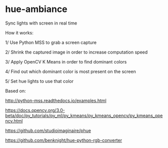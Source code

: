 # hue-ambiance
Sync lights with screen in real time

How it works:

1/ Use Python MSS to grab a screen capture

2/ Shrink the captured image in order to increase computation speed

3/ Apply OpenCV K Means in order to find dominant colors

4/ Find out which dominant color is most present on the screen

5/ Set hue lights to use that color


Based on:

http://python-mss.readthedocs.io/examples.html

https://docs.opencv.org/3.0-beta/doc/py_tutorials/py_ml/py_kmeans/py_kmeans_opencv/py_kmeans_opencv.html

https://github.com/studioimaginaire/phue

https://github.com/benknight/hue-python-rgb-converter

